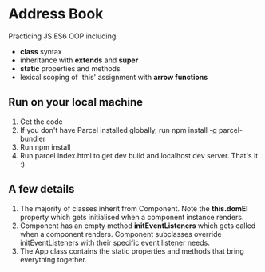 # Address Book

Practicing JS ES6 OOP including

- **class** syntax
- inheritance with **extends** and **super**
- **static** properties and methods
- lexical scoping of 'this' assignment with **arrow functions**

## Run on your local machine

1. Get the code
2. If you don't have Parcel installed globally, run npm install -g parcel-bundler
3. Run npm install
4. Run parcel index.html to get dev build and localhost dev server. That's it :)

## A few details

1. The majority of classes inherit from Component. Note the **this.domEl** property which gets initialised when a component instance renders.
2. Component has an empty method **initEventListeners** which gets called when a component renders. Component subclasses override initEventListeners with their specific event listener needs.
3. The App class contains the static properties and methods that bring everything together.
